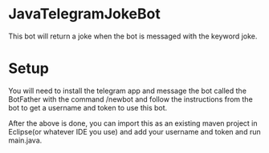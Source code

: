 # JavaTelegramJokeBot
This bot will return a joke when the bot is messaged with the keyword joke.

# Setup
You will need to install the telegram app and message the bot called the BotFather with the command /newbot and follow the 
instructions from the bot to get a username and token to use this bot.

After the above is done, you can import this as an existing maven project in Eclipse(or whatever IDE you use) and add your username and token and run main.java.